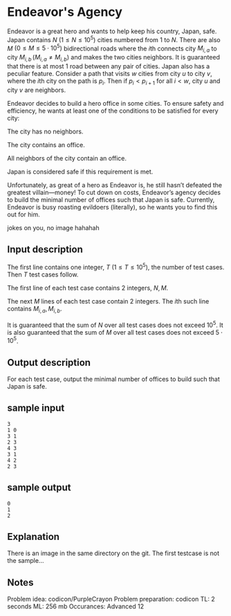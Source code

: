 # Endeavor's Agency

Endeavor is a great hero and wants to help keep his country, Japan, safe. Japan contains $N$ $(1 \leq N \leq 10^5)$ cities numbered from $1$ to $N$. There are also $M$ $(0 \leq M \leq 5 \cdot 10^5)$ bidirectional roads where the $i$th connects city $M_{i,a}$ to city $M_{i,b} \, (M_{i,a} \neq M_{i,b})$ and makes the two cities neighbors. It is guaranteed that there is at most $1$ road between any pair of cities. Japan also has a peculiar feature. Consider a path that visits $w$ cities from city $u$ to city $v$, where the $i$th city on the path is $p_i$. Then if $p_i < p_{i+1}$ for all $i<w$, city $u$ and city $v$ are neighbors. 



Endeavor decides to build a hero office in some cities. To ensure safety and efficiency, he wants at least one of the conditions to be satisfied for every city:

The city has no neighbors.

The city contains an office.

All neighbors of the city contain an office.

Japan is considered safe if this requirement is met.



Unfortunately, as great of a hero as Endeavor is, he still hasn’t defeated the greatest villain—money! To cut down on costs, Endeavor’s agency decides to build the minimal number of offices such that Japan is safe. Currently, Endeavor is busy roasting evildoers (literally), so he wants you to find this out for him.

jokes on you, no image hahahah

## Input description

The first line contains one integer, $T$ $(1 \leq T \leq 10^5)$, the number of test cases. Then $T$ test cases follow.

The first line of each test case contains $2$ integers, $N, M$.

The next $M$ lines of each test case contain $2$ integers. The $i$th such line contains $M_{i,a}, M_{i,b}$.

It is guaranteed that the sum of $N$ over all test cases does not exceed $10^5$. It is also guaranteed that the sum of $M$ over all test cases does not exceed $5 \cdot 10^5$.

## Output description

For each test case, output the minimal number of offices to build such that Japan is safe.

## sample input
```
3
1 0
3 1
2 3
4 3
3 1
4 2
2 3
```

## sample output

```
0
1
2
```


## Explanation
There is an image in the same directory on the git.
The first testcase is not the sample...


## Notes
Problem idea: codicon/PurpleCrayon
Problem preparation: codicon
TL: 2 seconds
ML: 256 mb
Occurances: Advanced 12
